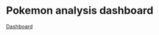 # Pokemon analysis dashboard

[Dashboard](https://app.powerbi.com/view?r=eyJrIjoiZDJkOTc1NjgtMjg0Zi00Mzc3LThhMjAtZjNiNjIxYTMzOTA1IiwidCI6IjkxODA4YmQwLTVjNmEtNDlkZi05M2RmLWZiNmE3NDBmNTk0ZCIsImMiOjh9)
